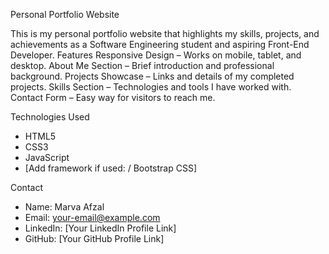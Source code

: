 Personal Portfolio Website

This is my personal portfolio website that highlights my skills, projects, and achievements as a Software Engineering student and aspiring Front-End Developer.
Features
Responsive Design – Works on mobile, tablet, and desktop.
About Me Section – Brief introduction and professional background.
Projects Showcase – Links and details of my completed projects.
Skills Section – Technologies and tools I have worked with.
Contact Form – Easy way for visitors to reach me.

 Technologies Used
- HTML5
- CSS3
- JavaScript
- [Add framework if used: / Bootstrap CSS]


 Contact
- Name: Marva Afzal  
- Email: your-email@example.com  
- LinkedIn: [Your LinkedIn Profile Link]  
- GitHub: [Your GitHub Profile Link]

